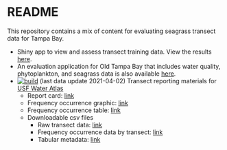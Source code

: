 
# README

This repository contains a mix of content for evaluating seagrass
transect data for Tampa Bay.

  - Shiny app to view and assess transect training data. View the
    results [here](http://shiny.tbep.org/seagrasstransect/).
  - An evaluation application for Old Tampa Bay that includes water
    quality, phytoplankton, and seagrass data is also available
    [here](http://shiny.tbep.org/seagrasstransect/otbseagrass.Rmd).
  - [![build](https://github.com/tbep-tech/seagrasstransect/workflows/build/badge.svg)](https://github.com/tbep-tech/seagrasstransect/actions)
    (last data update 2021-04-02) Transect reporting materials for [USF
    Water
    Atlas](https://dev.tampabay.wateratlas.usf.edu/mockups/tbep-seagrass/)
      - Report card:
        [link](https://raw.githubusercontent.com/tbep-tech/seagrasstransect/master/docs/reportcard.jpg)
      - Frequency occurrence graphic:
        [link](https://raw.githubusercontent.com/tbep-tech/seagrasstransect/master/docs/freqocc.jpg)
      - Frequency occurrence table:
        [link](https://tbep-tech.github.io/seagrasstransect/docs/freqocctab.html)
      - Downloadable csv files
          - Raw transect data:
            [link](https://github.com/tbep-tech/seagrasstransect/raw/master/docs/trantab.csv)
          - Frequency occurrence data by transect:
            [link](https://github.com/tbep-tech/seagrasstransect/raw/master/docs/tranocctab.csv)
          - Tabular metadata:
            [link](https://tbep-tech.github.io/seagrasstransect/docs/metadata.html)
